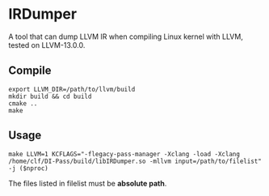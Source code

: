 # IRDumper

A tool that can dump LLVM IR when compiling Linux kernel with LLVM, tested on LLVM-13.0.0. 


## Compile

```
export LLVM_DIR=/path/to/llvm/build
mkdir build && cd build
cmake ..
make 
```

## Usage

```
make LLVM=1 KCFLAGS="-flegacy-pass-manager -Xclang -load -Xclang /home/clf/DI-Pass/build/libIRDumper.so -mllvm input=/path/to/filelist" -j ($nproc)
```

The files listed in filelist must be **absolute path**.